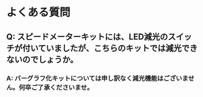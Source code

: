 # よくある質問

## Q: スピードメーターキットには、LED減光のスイッチが付いていましたが、こちらのキットでは減光できないのでしょうか。 

### A:  バーグラフ化キットについては申し訳なく減光機能はございません。何卒ご了承くださいませ。 
